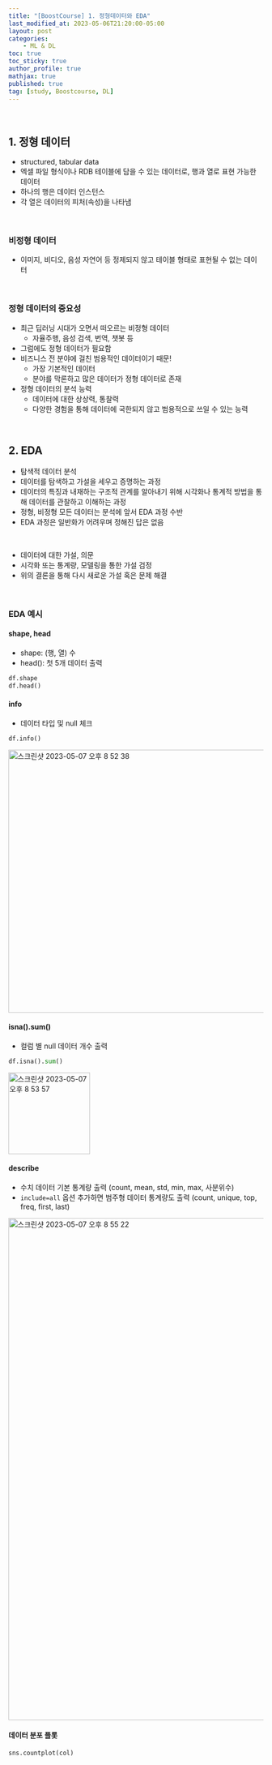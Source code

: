 ```yaml
---
title: "[BoostCourse] 1. 정형데이터와 EDA"
last_modified_at: 2023-05-06T21:20:00-05:00
layout: post
categories:
    - ML & DL
toc: true
toc_sticky: true
author_profile: true
mathjax: true
published: true
tag: [study, Boostcourse, DL]
---
```


<br>

## 1. 정형 데이터
- structured, tabular data
- 엑셀 파일 형식이나 RDB 테이블에 담을 수 있는 데이터로, 행과 열로 표현 가능한 데이터
- 하나의 행은 데이터 인스턴스
- 각 열은 데이터의 피처(속성)을 나타냄

<br>

### 비정형 데이터
- 이미지, 비디오, 음성 자연어 등 정제되지 않고 테이블 형태로 표현될 수 없는 데이터

<br>

### 정형 데이터의 중요성
- 최근 딥러닝 시대가 오면서 떠오르는 비정형 데이터
    - 자율주행, 음성 검색, 번역, 챗봇 등
- 그럼에도 정형 데이터가 필요함
- 비즈니스 전 분야에 걸친 범용적인 데이터이기 때문!
    - 가장 기본적인 데이터
    - 분야를 막론하고 많은 데이터가 정형 데이터로 존재
- 정형 데이터의 분석 능력
    - 데이터에 대한 상상력, 통찰력
    - 다양한 경험을 통해 데이터에 국한되지 않고 범용적으로 쓰일 수 있는 능력

<br>

## 2. EDA

- 탐색적 데이터 분석
- 데이터를 탐색하고 가설을 세우고 증명하는 과정
- 데이터의 특징과 내재하는 구조적 관계를 알아내기 위해 시각화나 통계적 방법을 통해 데이터를 관찰하고 이해하는 과정
- 정형, 비정형 모든 데이터는 분석에 앞서 EDA 과정 수반
- EDA 과정은 일반화가 어려우며 정해진 답은 없음

<br>

- 데이터에 대한 가설, 의문
- 시각화 또는 통계량, 모델링을 통한 가설 검정
- 위의 결론을 통해 다시 새로운 가설 혹은 문제 해결

<br>

### EDA 예시

#### shape, head

- shape: (행, 열) 수
- head(): 첫 5개 데이터 출력

```python
df.shape
df.head()
```

#### info

- 데이터 타입 및 null 체크

```python
df.info()
```

<img width="519" alt="스크린샷 2023-05-07 오후 8 52 38" src="https://user-images.githubusercontent.com/53086873/236675809-7d88de4f-e66f-4bf0-bf85-40858971fa9c.png">

#### isna().sum()

- 컬럼 별 null 데이터 개수 출력

```python
df.isna().sum()
```

<img width="161" alt="스크린샷 2023-05-07 오후 8 53 57" src="https://user-images.githubusercontent.com/53086873/236675845-11106f6f-f561-456e-956c-49305e202035.png">

#### describe

- 수치 데이터 기본 통계량 출력 (count, mean, std, min, max, 사분위수)
- `include=all` 옵션 추가하면 범주형 데이터 통계량도 출력 (count, unique, top, freq, first, last)

<img width="991" alt="스크린샷 2023-05-07 오후 8 55 22" src="https://user-images.githubusercontent.com/53086873/236675905-f88fa42e-4b86-404b-9605-05379f59bf07.png">

#### 데이터 분포 플롯

```python
sns.countplot(col)
```

